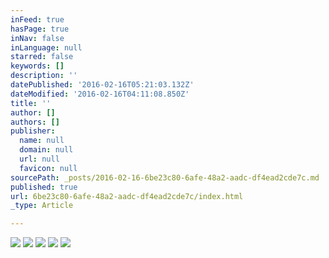 ```yaml
---
inFeed: true
hasPage: true
inNav: false
inLanguage: null
starred: false
keywords: []
description: ''
datePublished: '2016-02-16T05:21:03.132Z'
dateModified: '2016-02-16T04:11:08.850Z'
title: ''
author: []
authors: []
publisher:
  name: null
  domain: null
  url: null
  favicon: null
sourcePath: _posts/2016-02-16-6be23c80-6afe-48a2-aadc-df4ead2cde7c.md
published: true
url: 6be23c80-6afe-48a2-aadc-df4ead2cde7c/index.html
_type: Article

---
```

![](https://the-grid-user-content.s3-us-west-2.amazonaws.com/ceb54115-170f-4d36-866a-6fc5c3972745.JPG)
![](https://the-grid-user-content.s3-us-west-2.amazonaws.com/7de4450e-c298-4dd1-a3c3-32a47f4a6483.JPG)
![](https://the-grid-user-content.s3-us-west-2.amazonaws.com/4ec6e4ea-7055-4e3c-a9a5-858ddb88f353.JPG)
![](https://the-grid-user-content.s3-us-west-2.amazonaws.com/7d84552e-3ce1-4ad4-aca5-4dc7f0f8309f.JPG)
![](https://the-grid-user-content.s3-us-west-2.amazonaws.com/8a3faa97-0686-4ba6-b350-eb71ee6965e3.JPG)